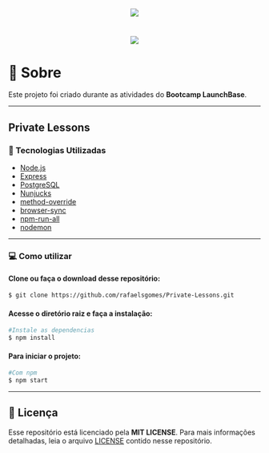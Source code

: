 <h1 align="center"><img src="public/assets/private-lessons-001.gif" ></h1>
<h1 align="center"><img src="public/assets/private-lessons-002.gif" ></h1>

# :page_facing_up: Sobre

Este projeto foi criado durante as atividades do **Bootcamp LaunchBase**.

---

## Private Lessons 

### :rocket: Tecnologias Utilizadas

 - [Node.js](https://nodejs.org/en/)
 - [Express](https://expressjs.com/)
 - [PostgreSQL](https://www.postgresql.org/)
 - [Nunjucks](https://mozilla.github.io/nunjucks/)
 - [method-override](https://github.com/expressjs/method-override)
 - [browser-sync](https://github.com/Browsersync/browser-sync)
 - [npm-run-all](https://github.com/mysticatea/npm-run-all)
 - [nodemon](https://github.com/remy/nodemon)

---

### :computer: Como utilizar

 #### Clone ou faça o download desse repositório:

```bash
$ git clone https://github.com/rafaelsgomes/Private-Lessons.git
```

 #### Acesse o diretório raiz e faça a instalação:

```bash
#Instale as dependencias
$ npm install
```
    
 #### Para iniciar o projeto:
 
 
```bash
#Com npm
$ npm start
```

--- 

## :memo: Licença

Esse repositório está licenciado pela **MIT LICENSE**. Para mais informações detalhadas, leia o arquivo [LICENSE](./LICENSE) contido nesse repositório.